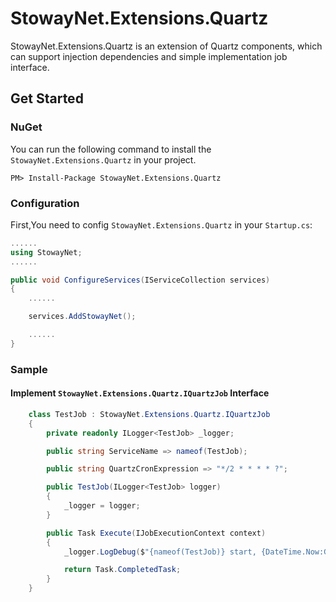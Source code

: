 # StowayNet.Extensions.Quartz
StowayNet.Extensions.Quartz is an extension of Quartz components, which can support injection dependencies and simple implementation job interface.

## Get Started
### NuGet 

You can run the following command to install the `StowayNet.Extensions.Quartz` in your project.

```
PM> Install-Package StowayNet.Extensions.Quartz
```

### Configuration

First,You need to config `StowayNet.Extensions.Quartz` in your `Startup.cs`:
```c#
......
using StowayNet;
......

public void ConfigureServices(IServiceCollection services)
{
    ......

    services.AddStowayNet();

    ......
}

```

### Sample

#### Implement `StowayNet.Extensions.Quartz.IQuartzJob` Interface

```c#
    class TestJob : StowayNet.Extensions.Quartz.IQuartzJob
    {
        private readonly ILogger<TestJob> _logger;

        public string ServiceName => nameof(TestJob);

        public string QuartzCronExpression => "*/2 * * * * ?";

        public TestJob(ILogger<TestJob> logger)
        {
            _logger = logger;
        }

        public Task Execute(IJobExecutionContext context)
        {
            _logger.LogDebug($"{nameof(TestJob)} start, {DateTime.Now:G}");

            return Task.CompletedTask;
        }
    }
```

